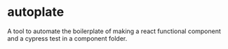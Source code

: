 # autoplate
A tool to automate the boilerplate of making a react functional component and a cypress test in a component folder.
